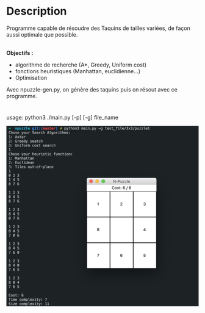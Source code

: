 <h1>Description</h1>
Programme capable de résoudre des Taquins de tailles variées, de façon aussi optimale que possible.
<br>
<br>

<strong>Objectifs :</strong>
- algorithme de recherche (A*, Greedy, Uniform cost)
- fonctions heuristiques (Manhattan, euclidienne...)
- Optimisation

Avec npuzzle-gen.py, on génère des taquins puis on résout avec ce programme.

#
usage: python3 ./main.py [-p] [-g] file_name

![Screenshot](./img/npuzzle01.png)
